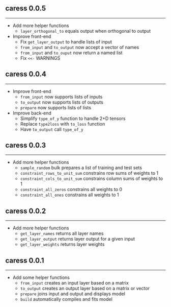 ## caress 0.0.5
---------------------
* Add more helper functions
    * `layer_orthogonal_to` equals output when orthogonal to output
* Improve front-end
    * Fix `get_layer_output` to handle lists of input
    * `from_input` and `to_output` now accept a vector of names
    * `from_input` and `to_ouput` now return a named list
    * Fix `<<-` WARNINGS

## caress 0.0.4
---------------------
* Improve front-end
    * `from_input` now supports lists of inputs
    * `to_output` now supports lists of outputs
    * `prepare` now supports lists of lists
* Improve back-end
    * Simplify `type_of_y` function to handle 2+D tensors
    * Replace `type2loss` with `to_loss` function
    * Have `to_output` call `type_of_y`

## caress 0.0.3
---------------------
* Add more helper functions
    * `sample_random` bulk prepares a list of training and test sets
    * `constraint_rows_to_unit_sum` constrains row sums of weights to 1
    * `constraint_cols_to_unit_sum` constrains column sums of weights to 1
    * `constraint_all_zeros` constrains all weights to 0
    * `constraint_all_ones` constrains all weights to 1

## caress 0.0.2
---------------------
* Add more helper functions
    * `get_layer_names` returns all layer names
    * `get_layer_output` returns layer output for a given input
    * `get_layer_weights` returns layer weights

## caress 0.0.1
---------------------
* Add some helper functions
    * `from_input` creates an input layer based on a matrix
    * `to_output` creates an output layer based on a matrix or vector
    * `prepare` joins input and output and displays model
    * `build` automatically compiles and fits model
